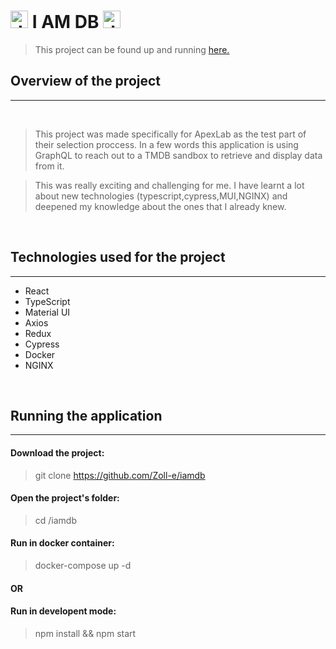 # <img src="./public/favicon.ico" alt="drawing" height="28"/> **I AM DB** <img src="./public/favicon.ico" alt="drawing" height="28"/>

> This project can be found up and running [here.](https://iamdebe.herokuapp.com/)

## **Overview of the project**

---

&nbsp;

> This project was made specifically for ApexLab as the test part of their selection proccess.
> In a few words this application is using GraphQL to reach out to a TMDB sandbox to retrieve and display data from it.

> This was really exciting and challenging for me. I have learnt a lot about new technologies (typescript,cypress,MUI,NGINX) and deepened my knowledge about the ones that I already knew.

&nbsp;

## Technologies used for the project

---

- React
- TypeScript
- Material UI
- Axios
- Redux
- Cypress
- Docker
- NGINX

&nbsp;

## **Running the application**

---

#### Download the project:

> git clone https://github.com/Zoll-e/iamdb

#### Open the project's folder:

> cd /iamdb

#### Run in docker container:

> docker-compose up -d

#### OR

#### Run in developent mode:

> npm install && npm start
